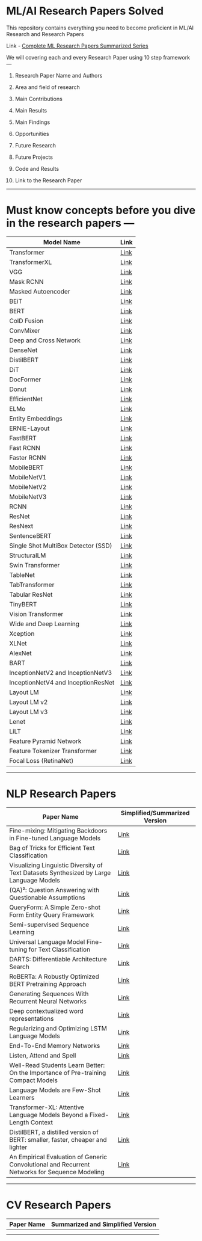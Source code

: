 # ML/AI Research Papers Solved
This repository contains everything you need to become proficient in ML/AI Research and Research Papers

Link - [Complete ML Research Papers Summarized Series](https://medium.com/coders-mojo/complete-ml-research-papers-summarized-a69afd5bb9bf?sk=54dcfdc31cf7c959192ebf666ca24cdd)

We will covering each and every Research Paper using 10 step framework —

1. Research Paper Name and Authors

2. Area and field of research

3. Main Contributions

4. Main Results

5. Main Findings

6. Opportunities

7. Future Research

8. Future Projects

9. Code and Results

10. Link to the Research Paper

-------------
# Must know concepts before you dive in the research papers —
| Model Name                            | Link                                                                                              |
|---------------------------------------|--------------------------------------------------------------------------------------------------|
| Transformer                           | [Link](https://medium.com/coders-mojo/complete-ml-research-papers-summarized-a69afd5bb9bf?sk=54dcfdc31cf7c959192ebf666ca24cdd) |
| TransformerXL                         | [Link](https://medium.com/coders-mojo/complete-ml-research-papers-summarized-a69afd5bb9bf?sk=54dcfdc31cf7c959192ebf666ca24cdd) |
| VGG                                   | [Link](https://medium.com/coders-mojo/complete-ml-research-papers-summarized-a69afd5bb9bf?sk=54dcfdc31cf7c959192ebf666ca24cdd) |
| Mask RCNN                             | [Link](https://medium.com/coders-mojo/complete-ml-research-papers-summarized-a69afd5bb9bf?sk=54dcfdc31cf7c959192ebf666ca24cdd) |
| Masked Autoencoder                    | [Link](https://medium.com/coders-mojo/complete-ml-research-papers-summarized-a69afd5bb9bf?sk=54dcfdc31cf7c959192ebf666ca24cdd) |
| BEiT                                  | [Link](https://medium.com/coders-mojo/complete-ml-research-papers-summarized-a69afd5bb9bf?sk=54dcfdc31cf7c959192ebf666ca24cdd) |
| BERT                                  | [Link](https://medium.com/coders-mojo/complete-ml-research-papers-summarized-a69afd5bb9bf?sk=54dcfdc31cf7c959192ebf666ca24cdd) |
| ColD Fusion                           | [Link](https://medium.com/coders-mojo/complete-ml-research-papers-summarized-a69afd5bb9bf?sk=54dcfdc31cf7c959192ebf666ca24cdd) |
| ConvMixer                             | [Link](https://medium.com/coders-mojo/complete-ml-research-papers-summarized-a69afd5bb9bf?sk=54dcfdc31cf7c959192ebf666ca24cdd) |
| Deep and Cross Network                | [Link](https://medium.com/coders-mojo/complete-ml-research-papers-summarized-a69afd5bb9bf?sk=54dcfdc31cf7c959192ebf666ca24cdd) |
| DenseNet                              | [Link](https://medium.com/coders-mojo/complete-ml-research-papers-summarized-a69afd5bb9bf?sk=54dcfdc31cf7c959192ebf666ca24cdd) |
| DistilBERT                            | [Link](https://medium.com/coders-mojo/complete-ml-research-papers-summarized-a69afd5bb9bf?sk=54dcfdc31cf7c959192ebf666ca24cdd) |
| DiT                                   | [Link](https://medium.com/coders-mojo/complete-ml-research-papers-summarized-a69afd5bb9bf?sk=54dcfdc31cf7c959192ebf666ca24cdd) |
| DocFormer                           | [Link](https://medium.com/coders-mojo/complete-ml-research-papers-summarized-a69afd5bb9bf?sk=54dcfdc31cf7c959192ebf666ca24cdd) |
| Donut                              | [Link](https://medium.com/coders-mojo/complete-ml-research-papers-summarized-a69afd5bb9bf?sk=54dcfdc31cf7c959192ebf666ca24cdd) |
| EfficientNet                        | [Link](https://medium.com/coders-mojo/complete-ml-research-papers-summarized-a69afd5bb9bf?sk=54dcfdc31cf7c959192ebf666ca24cdd) |
| ELMo                               | [Link](https://medium.com/coders-mojo/complete-ml-research-papers-summarized-a69afd5bb9bf?sk=54dcfdc31cf7c959192ebf666ca24cdd) |
| Entity Embeddings                   | [Link](https://medium.com/coders-mojo/complete-ml-research-papers-summarized-a69afd5bb9bf?sk=54dcfdc31cf7c959192ebf666ca24cdd) |
| ERNIE-Layout                       | [Link](https://medium.com/coders-mojo/complete-ml-research-papers-summarized-a69afd5bb9bf?sk=54dcfdc31cf7c959192ebf666ca24cdd) |
| FastBERT                           | [Link](https://medium.com/coders-mojo/complete-ml-research-papers-summarized-a69afd5bb9bf?sk=54dcfdc31cf7c959192ebf666ca24cdd) |
| Fast RCNN                          | [Link](https://medium.com/coders-mojo/complete-ml-research-papers-summarized-a69afd5bb9bf?sk=54dcfdc31cf7c959192ebf666ca24cdd) |
| Faster RCNN                        | [Link](https://medium.com/coders-mojo/complete-ml-research-papers-summarized-a69afd5bb9bf?sk=54dcfdc31cf7c959192ebf666ca24cdd) |
| MobileBERT                         | [Link](https://medium.com/coders-mojo/complete-ml-research-papers-summarized-a69afd5bb9bf?sk=54dcfdc31cf7c959192ebf666ca24cdd) |
| MobileNetV1                        | [Link](https://medium.com/coders-mojo/complete-ml-research-papers-summarized-a69afd5bb9bf?sk=54dcfdc31cf7c959192ebf666ca24cdd) |
| MobileNetV2                        | [Link](https://medium.com/coders-mojo/complete-ml-research-papers-summarized-a69afd5bb9bf?sk=54dcfdc31cf7c959192ebf666ca24cdd) |
| MobileNetV3                     | [Link](https://medium.com/coders-mojo/complete-ml-research-papers-summarized-a69afd5bb9bf?sk=54dcfdc31cf7c959192ebf666ca24cdd)        |
| RCNN                           | [Link](https://medium.com/coders-mojo/complete-ml-research-papers-summarized-a69afd5bb9bf?sk=54dcfdc31cf7c959192ebf666ca24cdd)         |
| ResNet                          | [Link](https://medium.com/coders-mojo/complete-ml-research-papers-summarized-a69afd5bb9bf?sk=54dcfdc31cf7c959192ebf666ca24cdd)         |
| ResNext                         | [Link](https://medium.com/coders-mojo/complete-ml-research-papers-summarized-a69afd5bb9bf?sk=54dcfdc31cf7c959192ebf666ca24cdd)        |
| SentenceBERT                    | [Link](https://medium.com/coders-mojo/complete-ml-research-papers-summarized-a69afd5bb9bf?sk=54dcfdc31cf7c959192ebf666ca24cdd)        |
| Single Shot MultiBox Detector (SSD) | [Link](https://medium.com/coders-mojo/complete-ml-research-papers-summarized-a69afd5bb9bf?sk=54dcfdc31cf7c959192ebf666ca24cdd) |
| StructuralLM                    | [Link](https://medium.com/coders-mojo/complete-ml-research-papers-summarized-a69afd5bb9bf?sk=54dcfdc31cf7c959192ebf666ca24cdd)        |
| Swin Transformer                | [Link](https://medium.com/coders-mojo/complete-ml-research-papers-summarized-a69afd5bb9bf?sk=54dcfdc31cf7c959192ebf666ca24cdd)        |
| TableNet                        | [Link](https://medium.com/coders-mojo/complete-ml-research-papers-summarized-a69afd5bb9bf?sk=54dcfdc31cf7c959192ebf666ca24cdd)        |
| TabTransformer                  | [Link](https://medium.com/coders-mojo/complete-ml-research-papers-summarized-a69afd5bb9bf?sk=54dcfdc31cf7c959192ebf666ca24cdd)        |
| Tabular ResNet                  | [Link](https://medium.com/coders-mojo/complete-ml-research-papers-summarized-a69afd5bb9bf?sk=54dcfdc31cf7c959192ebf666ca24cdd)        |
| TinyBERT                        | [Link](https://medium.com/coders-mojo/complete-ml-research-papers-summarized-a69afd5bb9bf?sk=54dcfdc31cf7c959192ebf666ca24cdd)        |
| Vision Transformer             | [Link](https://medium.com/coders-mojo/complete-ml-research-papers-summarized-a69afd5bb9bf?sk=54dcfdc31cf7c959192ebf666ca24cdd)               |
| Wide and Deep Learning         | [Link](https://medium.com/coders-mojo/complete-ml-research-papers-summarized-a69afd5bb9bf?sk=54dcfdc31cf7c959192ebf666ca24cdd)               |
| Xception                       | [Link](https://medium.com/coders-mojo/complete-ml-research-papers-summarized-a69afd5bb9bf?sk=54dcfdc31cf7c959192ebf666ca24cdd)               |
| XLNet                          | [Link](https://medium.com/coders-mojo/complete-ml-research-papers-summarized-a69afd5bb9bf?sk=54dcfdc31cf7c959192ebf666ca24cdd)               |
| AlexNet                        | [Link](https://medium.com/coders-mojo/complete-ml-research-papers-summarized-a69afd5bb9bf?sk=54dcfdc31cf7c959192ebf666ca24cdd)               |
| BART                           | [Link](https://medium.com/coders-mojo/complete-ml-research-papers-summarized-a69afd5bb9bf?sk=54dcfdc31cf7c959192ebf666ca24cdd)               |
| InceptionNetV2 and InceptionNetV3 | [Link](https://medium.com/coders-mojo/complete-ml-research-papers-summarized-a69afd5bb9bf?sk=54dcfdc31cf7c959192ebf666ca24cdd)            |
| InceptionNetV4 and InceptionResNet | [Link](https://medium.com/coders-mojo/complete-ml-research-papers-summarized-a69afd5bb9bf?sk=54dcfdc31cf7c959192ebf666ca24cdd)           |
| Layout LM                      | [Link](https://medium.com/coders-mojo/complete-ml-research-papers-summarized-a69afd5bb9bf?sk=54dcfdc31cf7c959192ebf666ca24cdd)               |
| Layout LM v2                   | [Link](https://medium.com/coders-mojo/complete-ml-research-papers-summarized-a69afd5bb9bf?sk=54dcfdc31cf7c959192ebf666ca24cdd)               |
| Layout LM v3                   | [Link](https://medium.com/coders-mojo/complete-ml-research-papers-summarized-a69afd5bb9bf?sk=54dcfdc31cf7c959192ebf666ca24cdd)               |
| Lenet                          | [Link](https://medium.com/coders-mojo/complete-ml-research-papers-summarized-a69afd5bb9bf?sk=54dcfdc31cf7c959192ebf666ca24cdd)               |
| LiLT                           | [Link](https://medium.com/coders-mojo/complete-ml-research-papers-summarized-a69afd5bb9bf?sk=54dcfdc31cf7c959192ebf666ca24cdd)               |
| Feature Pyramid Network        | [Link](https://medium.com/coders-mojo/complete-ml-research-papers-summarized-a69afd5bb9bf?sk=54dcfdc31cf7c959192ebf666ca24cdd)               |
| Feature Tokenizer Transformer  | [Link](https://medium.com/coders-mojo/complete-ml-research-papers-summarized-a69afd5bb9bf?sk=54dcfdc31cf7c959192ebf666ca24cdd)               |
| Focal Loss (RetinaNet)         | [Link](https://medium.com/coders-mojo/complete-ml-research-papers-summarized-a69afd5bb9bf?sk=54dcfdc31cf7c959192ebf666ca24cdd)               |

----

# NLP Research Papers

| Paper Name | Simplified/Summarized Version |
| --- | --- |
| Fine-mixing: Mitigating Backdoors in Fine-tuned Language Models | [Link](https://medium.com/coders-mojo/complete-ml-research-papers-summarized-a69afd5bb9bf?sk=54dcfdc31cf7c959192ebf666ca24cdd) |
| Bag of Tricks for Efficient Text Classification | [Link](https://medium.com/coders-mojo/complete-ml-research-papers-summarized-a69afd5bb9bf?sk=54dcfdc31cf7c959192ebf666ca24cdd) |
|Visualizing Linguistic Diversity of Text Datasets Synthesized by Large Language Models|[Link](https://medium.com/coders-mojo/complete-ml-research-papers-summarized-a69afd5bb9bf?sk=54dcfdc31cf7c959192ebf666ca24cdd) |
|(QA)²: Question Answering with Questionable Assumptions|[Link](https://medium.com/coders-mojo/complete-ml-research-papers-summarized-a69afd5bb9bf?sk=54dcfdc31cf7c959192ebf666ca24cdd)|
|QueryForm: A Simple Zero-shot Form Entity Query Framework|[Link](https://medium.com/coders-mojo/complete-ml-research-papers-summarized-a69afd5bb9bf?sk=54dcfdc31cf7c959192ebf666ca24cdd)|
|Semi-supervised Sequence Learning|[Link](https://medium.com/coders-mojo/complete-ml-research-papers-summarized-a69afd5bb9bf?sk=54dcfdc31cf7c959192ebf666ca24cdd)|
|Universal Language Model Fine-tuning for Text Classification|[Link](https://medium.com/coders-mojo/complete-ml-research-papers-summarized-a69afd5bb9bf?sk=54dcfdc31cf7c959192ebf666ca24cdd)|
|DARTS: Differentiable Architecture Search|[Link](https://medium.com/coders-mojo/complete-ml-research-papers-summarized-a69afd5bb9bf?sk=54dcfdc31cf7c959192ebf666ca24cdd)|
|RoBERTa: A Robustly Optimized BERT Pretraining Approach|[Link](https://medium.com/coders-mojo/complete-ml-research-papers-summarized-a69afd5bb9bf?sk=54dcfdc31cf7c959192ebf666ca24cdd)|
|Generating Sequences With Recurrent Neural Networks|[Link](https://medium.com/coders-mojo/complete-ml-research-papers-summarized-a69afd5bb9bf?sk=54dcfdc31cf7c959192ebf666ca24cdd)|
|Deep contextualized word representations|[Link](https://medium.com/coders-mojo/complete-ml-research-papers-summarized-a69afd5bb9bf?sk=54dcfdc31cf7c959192ebf666ca24cdd)|
|Regularizing and Optimizing LSTM Language Models|[Link](https://medium.com/coders-mojo/complete-ml-research-papers-summarized-a69afd5bb9bf?sk=54dcfdc31cf7c959192ebf666ca24cdd)|
|End-To-End Memory Networks|[Link](https://medium.com/coders-mojo/complete-ml-research-papers-summarized-a69afd5bb9bf?sk=54dcfdc31cf7c959192ebf666ca24cdd)|
|Listen, Attend and Spell|[Link](https://medium.com/coders-mojo/complete-ml-research-papers-summarized-a69afd5bb9bf?sk=54dcfdc31cf7c959192ebf666ca24cdd)|
|Well-Read Students Learn Better: On the Importance of Pre-training Compact Models|[Link](https://medium.com/coders-mojo/complete-ml-research-papers-summarized-a69afd5bb9bf?sk=54dcfdc31cf7c959192ebf666ca24cdd)|
|Language Models are Few-Shot Learners|[Link](https://medium.com/coders-mojo/complete-ml-research-papers-summarized-a69afd5bb9bf?sk=54dcfdc31cf7c959192ebf666ca24cdd)|
|Transformer-XL: Attentive Language Models Beyond a Fixed-Length Context|[Link](https://medium.com/coders-mojo/complete-ml-research-papers-summarized-a69afd5bb9bf?sk=54dcfdc31cf7c959192ebf666ca24cdd)|
|DistilBERT, a distilled version of BERT: smaller, faster, cheaper and lighter|[Link](https://medium.com/coders-mojo/complete-ml-research-papers-summarized-a69afd5bb9bf?sk=54dcfdc31cf7c959192ebf666ca24cdd)|
|An Empirical Evaluation of Generic Convolutional and Recurrent Networks for Sequence Modeling|[Link](https://medium.com/coders-mojo/complete-ml-research-papers-summarized-a69afd5bb9bf?sk=54dcfdc31cf7c959192ebf666ca24cdd)|


--------------

# CV Research Papers

| Paper Name | Summarized and Simplified Version |
| --- | --- |
| |  |
|  |  |

